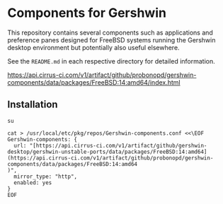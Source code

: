 # Components for Gershwin

This repository contains several components such as applications and preference panes designed for FreeBSD systems running the Gershwin desktop environment but potentially also useful elsewhere.

See the `README.md` in each respective directory for detailed information.

https://api.cirrus-ci.com/v1/artifact/github/probonopd/gershwin-components/data/packages/FreeBSD:14:amd64/index.html


## Installation

```
su

cat > /usr/local/etc/pkg/repos/Gershwin-components.conf <<\EOF
Gershwin-components: {
  url: "[https://api.cirrus-ci.com/v1/artifact/github/gershwin-desktop/gershwin-unstable-ports/data/packages/FreeBSD:14:amd64](https://api.cirrus-ci.com/v1/artifact/github/probonopd/gershwin-components/data/packages/FreeBSD:14:amd64
)",
  mirror_type: "http",
  enabled: yes
}
EOF
```
